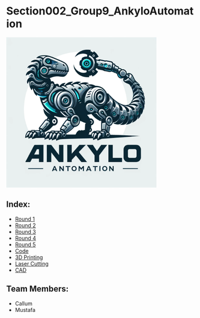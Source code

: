 # Section002_Group9_AnkyloAutomation

<img src="images/logo/logo.webp" alt="Screenshot" width="400"/>



## Index:
- [Round 1](rounds/Round%201/)
- [Round 2](rounds/Round%202/)
- [Round 3](rounds/Round%203/)
- [Round 4](rounds/Round%204/)
- [Round 5](rounds/Round%205/)
- [Code](code)
- [3D Printing](design_files/3D_printing/)
- [Laser Cutting](design_files/laser_cutting/)
- [CAD](design_files/CAD/)

## Team Members:
- Callum
- Mustafa
